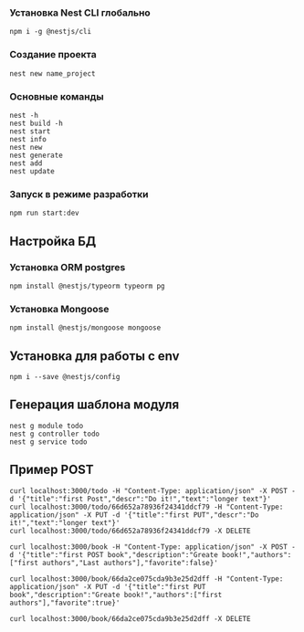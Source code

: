 ### Установка Nest CLI глобально
```
npm i -g @nestjs/cli
```
### Создание проекта
```
nest new name_project
```
### Основные команды
```
nest -h 
nest build -h 
nest start
nest info
nest new
nest generate
nest add
nest update
```
### Запуск в режиме разработки
```
npm run start:dev
```


## Настройка БД
### Установка ORM postgres
```
npm install @nestjs/typeorm typeorm pg
```
### Установка Mongoose
```
npm install @nestjs/mongoose mongoose
```

## Установка для работы с env
```
npm i --save @nestjs/config
```

## Генерация шаблона модуля
```
nest g module todo
nest g controller todo
nest g service todo
```
## Пример POST
```
curl localhost:3000/todo -H "Content-Type: application/json" -X POST -d '{"title":"first Post","descr":"Do it!","text":"longer text"}'
curl localhost:3000/todo/66d652a78936f24341ddcf79 -H "Content-Type: application/json" -X PUT -d '{"title":"first PUT","descr":"Do it!","text":"longer text"}'
curl localhost:3000/todo/66d652a78936f24341ddcf79 -X DELETE 
```
```
curl localhost:3000/book -H "Content-Type: application/json" -X POST -d '{"title":"first POST book","description":"Greate book!","authors":["first authors","Last authors"],"favorite":false}'

curl localhost:3000/book/66da2ce075cda9b3e25d2dff -H "Content-Type: application/json" -X PUT -d '{"title":"first PUT book","description":"Greate book!","authors":["first authors"],"favorite":true}'

curl localhost:3000/book/66da2ce075cda9b3e25d2dff -X DELETE 
```